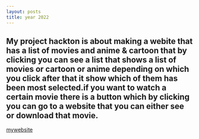 ```yaml
---
layout: posts
title: year 2022
---
```


## My project hackton is about making a webite that has a list of movies and anime & cartoon that by clicking you can see a list that shows a list of movies or cartoon or anime depending on which you click after that it show which of them has been most selected.if you want to watch a certain movie there is a button which by clicking you can go to a website that you can either see or download that movie.

[mywebsite](mywebsite.png)